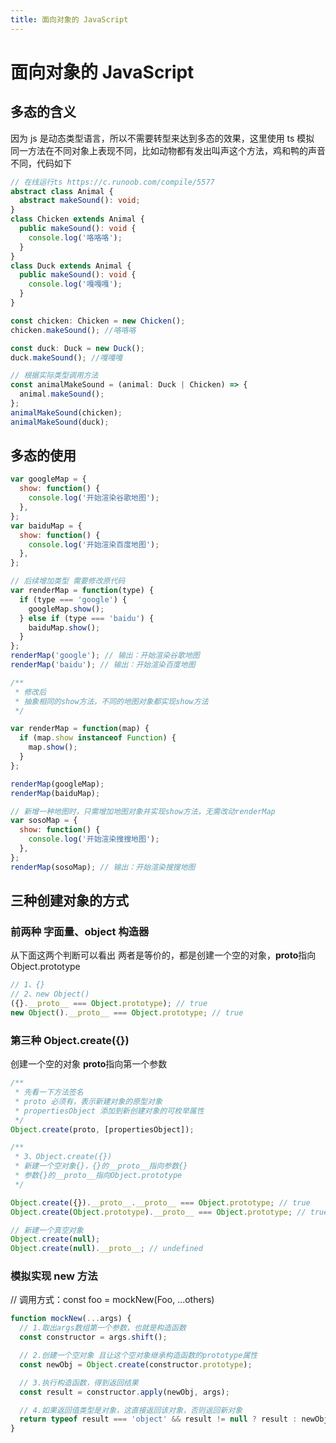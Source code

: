 ```yaml
---
title: 面向对象的 JavaScript
---
```


# 面向对象的 JavaScript

## 多态的含义

因为 js 是动态类型语言，所以不需要转型来达到多态的效果，这里使用 ts 模拟
同一方法在不同对象上表现不同，比如动物都有发出叫声这个方法，鸡和鸭的声音不同，代码如下

```typescript
// 在线运行ts https://c.runoob.com/compile/5577
abstract class Animal {
  abstract makeSound(): void;
}
class Chicken extends Animal {
  public makeSound(): void {
    console.log('咯咯咯');
  }
}
class Duck extends Animal {
  public makeSound(): void {
    console.log('嘎嘎嘎');
  }
}

const chicken: Chicken = new Chicken();
chicken.makeSound(); //咯咯咯

const duck: Duck = new Duck();
duck.makeSound(); //嘎嘎嘎

// 根据实际类型调用方法
const animalMakeSound = (animal: Duck | Chicken) => {
  animal.makeSound();
};
animalMakeSound(chicken);
animalMakeSound(duck);
```

## 多态的使用

```js
var googleMap = {
  show: function() {
    console.log('开始渲染谷歌地图');
  },
};
var baiduMap = {
  show: function() {
    console.log('开始渲染百度地图');
  },
};

// 后续增加类型 需要修改原代码
var renderMap = function(type) {
  if (type === 'google') {
    googleMap.show();
  } else if (type === 'baidu') {
    baiduMap.show();
  }
};
renderMap('google'); // 输出：开始渲染谷歌地图
renderMap('baidu'); // 输出：开始渲染百度地图

/**
 * 修改后
 * 抽象相同的show方法，不同的地图对象都实现show方法
 */

var renderMap = function(map) {
  if (map.show instanceof Function) {
    map.show();
  }
};

renderMap(googleMap);
renderMap(baiduMap);

// 新增一种地图时，只需增加地图对象并实现show方法，无需改动renderMap
var sosoMap = {
  show: function() {
    console.log('开始渲染搜搜地图');
  },
};
renderMap(sosoMap); // 输出：开始渲染搜搜地图
```

## 三种创建对象的方式

### 前两种 字面量、object 构造器

从下面这两个判断可以看出 两者是等价的，都是创建一个空的对象，**proto**指向 Object.prototype

```js
// 1、{}
// 2、new Object()
({}.__proto__ === Object.prototype); // true
new Object().__proto__ === Object.prototype; // true
```

### 第三种 Object.create({})

创建一个空的对象 **proto**指向第一个参数

```js
/**
 * 先看一下方法签名
 * proto 必须有，表示新建对象的原型对象
 * propertiesObject 添加到新创建对象的可枚举属性
 */
Object.create(proto, [propertiesObject]);

/**
 * 3、Object.create({})
 * 新建一个空对象{}，{}的__proto__指向参数{}
 * 参数{}的__proto__指向Object.prototype
 */

Object.create({}).__proto__.__proto__ === Object.prototype; // true
Object.create(Object.prototype).__proto__ === Object.prototype; // true

// 新建一个真空对象
Object.create(null);
Object.create(null).__proto__; // undefined
```

### 模拟实现 new 方法

// 调用方式：const foo = mockNew(Foo, ...others)

```js
function mockNew(...args) {
  // 1.取出args数组第一个参数，也就是构造函数
  const constructor = args.shift();

  // 2.创建一个空对象 且让这个空对象继承构造函数的prototype属性
  const newObj = Object.create(constructor.prototype);

  // 3.执行构造函数，得到返回结果
  const result = constructor.apply(newObj, args);

  // 4.如果返回值类型是对象，这直接返回该对象，否则返回新对象
  return typeof result === 'object' && result != null ? result : newObj;
}
```
